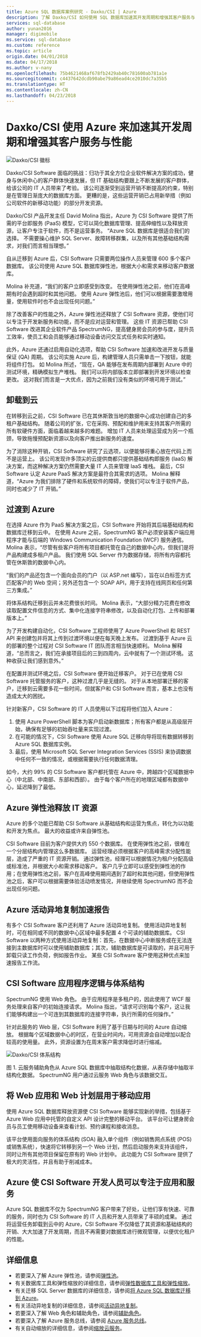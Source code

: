 ```yaml
---
title: Azure SQL 数据库案例研究 - Daxko/CSI | Azure
description: 了解 Daxko/CSI 如何使用 SQL 数据库加速其开发周期和增强其客户服务与性能
services: sql-database
author: yunan2016
manager: digimobile
ms.service: sql-database
ms.custom: reference
ms.topic: article
origin.date: 04/01/2018
ms.date: 04/17/2018
ms.author: v-nany
ms.openlocfilehash: 75b4621468af678fb2429ab40c781600ab781a1e
ms.sourcegitcommit: c4437642dcdb90abe79a86ead4ce2010dc7a35b5
ms.translationtype: HT
ms.contentlocale: zh-CN
ms.lasthandoff: 04/23/2018
---
```

# <a name="daxkocsi-used-azure-to-accelerate-its-development-cycle-and-to-enhance-its-customer-services-and-performance"></a>Daxko/CSI 使用 Azure 来加速其开发周期和增强其客户服务与性能
![Daxko/CSI 徽标](./media/sql-database-implementation-daxko/csidaxkologo25.png)

Daxko/CSI Software 面临的挑战：归功于其全方位企业软件解决方案的成功，健身与休闲中心的客户群体快速发展，但 IT 基础结构要跟上不断发展的客户群体，给该公司的 IT 人员带来了考验。 该公司逐渐受到运营开销不断提高的约束，特别是在管理日渐庞大的数据库方面。 更糟的是，这些运营开销已占用新举措（例如公司软件的新移动功能）的部分开发资源。

Daxko/CSI 产品开发主任 David Molina 指出，Azure 为 CSI Software 提供了所需的平台即服务 (PaaS) 模型，它可以简化数据库管理、提高伸缩性以及释放资源，让客户专注于软件，而不是运营事务。 “Azure SQL 数据库是很适合我们的选择。 不需要操心维护 SQL Server、故障转移群集，以及所有其他基础结构需求，对我们而言相当理想。”

自从迁移到 Azure 后，CSI Software 只需要两位操作人员来管理 600 多个客户数据库。 该公司使用 Azure SQL 数据库弹性池，根据大小和需求来移动客户数据库。

Molina 补充道，“我们的客户立即感受到改变。 在使用弹性池之前，他们在高峰期有时会遇到超时和其他问题。 使用 Azure 弹性池后，他们可以根据需要激增用量，使用软件时也不会出现任何问题。”

除了改善客户的性能之外，Azure 弹性池还释放了 CSI Software 资源，使他们可以专注于开发新服务和功能，而不是应对运营和管理。 这些 IT 资源已帮助 CSI Software 改进其企业软件产品 SpectrumNG，提高健身房会员的参与度，提升员工效率，使员工和会员能够通过移动设备访问交互式任务和实时通知。

此外，Azure 还通过启用自动化选项，帮助 CSI Software 加速和改进开发与质量保证 (QA) 周期。 该公司实施 Azure 后，构建管理人员只需单击一下按钮，就能将组件打包。 如 Molina 所述，“现在，QA 能够在发布周期内部署到 Azure 中的测试环境，精确模拟生产堆栈。 我们可以将内部版本立即部署到开发环境以检查更改。 这对我们而言是一大优点，因为之前我们没有类似的环境可用于测试。”

## <a name="offloading-to-the-cloud"></a>卸载到云
在转移到云之前，CSI Software 已在其休斯敦当地的数据中心成功创建自己的多租户基础结构。 随着公司的扩张，它在采购、预配和维护用来支持其客户所需的所有软硬件方面，面临着越来越多的难题。 增加 IT 人员来处理运营成为另一个瓶颈，导致拖慢预配新资源以及向客户推出新服务的速度。

为了消除这种开销，CSI Software 研究了云选项，以便能够将重心放在代码上而不是运营上。 该公司发现许多顶尖的云提供商都只提供基础结构即服务 (IaaS) 解决方案，而这种解决方案仍然需要大量 IT 人员来管理 IaaS 堆栈。 最后，CSI Software 认定 Azure PaaS 解决方案是最符合其需求的选项。 Molina 解释道，“Azure 为我们排除了硬件和系统软件的障碍，使我们可以专注于软件产品，同时也减少了 IT 开销。”

## <a name="making-the-transition-to-azure"></a>过渡到 Azure
在选择 Azure 作为 PaaS 解决方案之后，CSI Software 开始将其后端基础结构和数据库迁移到云中。 在使用 Azure 之前，SpectrumNG 客户必须安装客户端应用程序才能与后端的 Windows Communication Foundation (WCF) 服务通信。 Molina 表示，“尽管有些客户将所有项目都托管在自己的数据中心内，但我们是将产品构建成多租户产品。 我们使用 SQL Server 作为数据存储，将所有内容都托管在休斯敦的数据中心内。

“我们的产品还包含一个面向会员的门户（以 ASP.net 编写），旨在以白标签方式匹配客户的 Web 空间；另外还包含一个 SOAP API，用于支持在线网页和任何第三方集成。”

将体系结构迁移到云并未花费很长时间。 Molina 表示，“大部分精力花费在修改读取配置文件信息的方式、集中化连接字符串修改，以及自动化打包、上传和部署版本上。”

为了开发构建自动化，CSI Software 工程师使用了 Azure PowerShell 和 REST API 来创建包并将其上传到过渡环境以便在每天晚上发布。
过渡到基于 Azure 云的部署的整个过程对 CSI Software IT 团队而言相当快速顺利。 Molina 解释道，“总而言之，我们在承接项目后的三到四周内，云中就有了一个测试环境。 这种收获让我们感到意外。”

在配置并测试环境之后，CSI Software 便开始迁移客户。 对于已在使用 CSI Software 托管服务的客户，这种过渡几乎是无缝的。 对于从本地部署迁移的客户，迁移到云需要多花一些时间，但就客户和 CSI Software 而言，基本上也没有造成太大的困扰。

针对新客户，CSI Software 的 IT 人员使用以下过程将他们加入 Azure：

1. 使用 Azure PowerShell 脚本为客户启动新数据库；所有客户都是从高级层开始，确保有足够的初始吞吐量来实现过渡。
2. 在可能的情况下，CSI Software 使用 Azure SQL 迁移向导将现有数据转移到 Azure SQL 数据库实例。
3. 最后，使用 Microsoft SQL Server Integration Services (SSIS) 来协调数据中任何不一致的情况，或根据需要执行任何数据清理。

如今，大约 99% 的 CSI Software 客户都托管在 Azure 中，跨越四个区域数据中心（中北部、中南部、东部和西部）。 由于每个客户所在的地理区域都有数据中心，延迟降到了最低。

## <a name="azure-elastic-pools-free-up-it-resources"></a>Azure 弹性池释放 IT 资源
Azure 的多个功能已帮助 CSI Software 从基础结构和运营为焦点，转化为以功能和开发为焦点。 最大的收益或许来自弹性池。

CSI Software 目前为客户提供大约 550 个数据库。 在使用弹性池之前，很难在一个分层结构内管理这么多数据库。 运营经理必须根据客户的高峰需求分配性能层，造成了严重的 IT 资源开销。 通过弹性池，经理可以根据情况为租户分配高级或标准池，并根据大小和需求移动客户。 客户几乎立即可以感受到弹性池的作用；在使用弹性池之前，客户在高峰使用期间遇到了超时和其他问题，但使用弹性池之后，客户可以根据需要体验活动喷发情况，并继续使用 SpectrumNG 而不会出现任何问题。

## <a name="azure-active-geo-replication-accelerates-reporting"></a>Azure 活动异地复制加速报告
有多个 CSI Software 客户还利用了 Azure 活动异地复制。 使用活动异地复制时，可在相同或不同的数据中心区域中最多配置 4 个可读的辅助数据库。 CSI Software 以两种方式使用活动异地复制：首先，在数据中心中断服务或在无法连接到主数据库时可以使用辅助数据库；其次，辅助数据库是可读取的，并且可用于卸载只读工作负荷，例如报告作业。 某些 CSI Software 客户使用这种优点来加速报告工作流。

## <a name="csi-software-application-logic-and-architecture"></a>CSI Software 应用程序逻辑与体系结构
SpectrumNG 使用 Web 角色。 由于应用程序是多租户的，因此使用了 WCF 服务处理来自客户的初始连接请求。 Molina 指出，“请求可识别每个客户，这让我们能够构建出一个可连到其数据库的连接字符串，执行所需的任何操作。”

针对此服务的 Web 层，CSI Software 利用了基于日期与时间的 Azure 自动缩放。 根据每个区域数据中心的时区，在营业时间内，可用资源会自动增加以配合较高的使用量。 此外，资源设置为在周末客户需求降低时进行缩减。

![Daxko/CSI 体系结构](./media/sql-database-implementation-daxko/figure1.png)

图 1. 云服务辅助角色从 Azure SQL 数据库中抽取结构化数据，从表存储中抽取半结构化数据。 SpectrumNG 用户通过云服务 Web 角色与该数据交互。

## <a name="using-web-apps-and-a-web-plan-tier-for-mobile-apps"></a>将 Web 应用和 Web 计划层用于移动应用
使用 Azure SQL 数据库释放资源使 CSI Software 能够实现新的举措，包括基于 Azure Web 应用中托管的自定义 API 设计完整的移动平台。 该平台可让健身房会员与员工使用移动设备来查看计划、预约课程和接收消息。

该平台使用面向服务的体系结构 (SOA) 融入单个组件（例如销售网点系统 (POS) 或销售系统），快速将它转移到另一个 Web 计划，然后启动服务来支持该组件，同时让所有其他项目保留在原有的 Web 计划中。 此功能为 CSI Software 提供了极大的灵活性，并且有助于削减成本。

## <a name="azure-lets-csi-software-developers-focus-on-apps-and-services"></a>Azure 使 CSI Software 开发人员可以专注于应用和服务
Azure SQL 数据库不仅为 SpectrumNG 客户带来了好处，让他们享有快速、可靠的服务，同时也为 CSI Software 的 IT 人员和开发人员带来了丰硕的成果。 通过将运营任务卸载到云中的 Azure，CSI Software 不仅降低了其资源和基础结构的开销、大大加速了开发周期，而且不再需要对数据库进行微观管理，以便优化租户的性能。

## <a name="more-information"></a>详细信息
* 若要深入了解 Azure 弹性池，请参阅[弹性池](sql-database-elastic-pool.md)。
* 有关数据库工具和弹性缩放的详细信息，请参阅[弹性数据库工具和弹性缩放](sql-database-elastic-scale-get-started.md)。
* 有关迁移 SQL Server 数据库的详细信息，请参阅[将 Azure SQL 数据库迁移到 Azure](sql-database-cloud-migrate.md)。
* 有关活动异地复制的详细信息，请参阅[活动异地复制](sql-database-geo-replication-overview.md)。
* 若要深入了解 Web 角色和辅助角色，请参阅[辅助角色](../fundamentals-introduction-to-azure.md#compute)。    
* 若要深入了解 Azure 服务总线，请参阅 [Azure 服务总线](https://www.azure.cn/home/features/messaging/)。
* 有关自动缩放的详细信息，请参阅[缩放云服务](../cloud-services/cloud-services-how-to-scale.md)。
